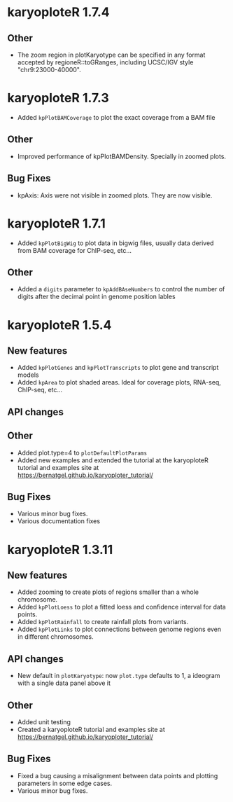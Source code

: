 # karyoploteR 1.7.4

## Other

* The zoom region in plotKaryotype can be specified in any format accepted
by regioneR::toGRanges, including UCSC/IGV style "chr9:23000-40000".


# karyoploteR 1.7.3

* Added `kpPlotBAMCoverage` to plot the exact coverage from a BAM file

## Other

* Improved performance of kpPlotBAMDensity. Specially in zoomed plots.

## Bug Fixes

* kpAxis: Axis were not visible in zoomed plots. They are now visible.


# karyoploteR 1.7.1

* Added `kpPlotBigWig` to plot data in bigwig files, usually data derived from BAM coverage for ChIP-seq, etc...


## Other

* Added a `digits` parameter to `kpAddBAseNumbers` to control the number of digits after the decimal point in genome position lables


# karyoploteR 1.5.4

## New features

* Added `kpPlotGenes` and `kpPlotTranscripts` to plot gene and transcript models
* Added `kpArea` to plot shaded areas. Ideal for coverage plots, RNA-seq, ChIP-seq, etc...

## API changes


## Other

* Added plot.type=4 to `plotDefaultPlotParams`
* Added new examples and extended the tutorial at the karyoploteR tutorial and examples site at https://bernatgel.github.io/karyoploter_tutorial/


## Bug Fixes

* Various minor bug fixes.
* Various documentation fixes



# karyoploteR 1.3.11

## New features

* Added zooming to create plots of regions smaller than a whole chromosome. 
* Added `kpPlotLoess` to plot a fitted loess and confidence interval for data points.
* Added `kpPlotRainfall` to create rainfall plots from variants.
* Added `kpPlotLinks` to plot connections between genome regions even in different chromosomes.


## API changes

* New default in `plotKaryotype`: now `plot.type` defaults to 1, a ideogram with a single data panel above it


## Other

* Added unit testing
* Created a karyoploteR tutorial and examples site at https://bernatgel.github.io/karyoploter_tutorial/


## Bug Fixes

* Fixed a bug causing a misalignment between data points and plotting parameters in some edge cases.
* Various minor bug fixes.

